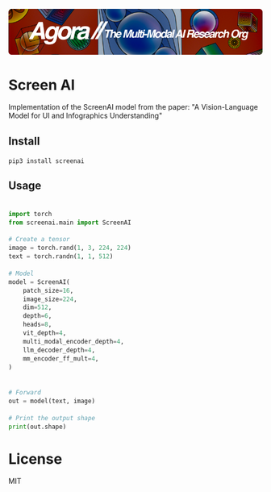 [![Multi-Modality](agorabanner.png)](https://discord.gg/qUtxnK2NMf)

# Screen AI
Implementation of the ScreenAI model from the paper: "A Vision-Language Model for UI and Infographics Understanding"

## Install
`pip3 install screenai`

## Usage
```python

import torch
from screenai.main import ScreenAI

# Create a tensor
image = torch.rand(1, 3, 224, 224)
text = torch.randn(1, 1, 512)

# Model
model = ScreenAI(
    patch_size=16,
    image_size=224,
    dim=512,
    depth=6,
    heads=8,
    vit_depth=4,
    multi_modal_encoder_depth=4,
    llm_decoder_depth=4,
    mm_encoder_ff_mult=4,
)


# Forward
out = model(text, image)

# Print the output shape
print(out.shape)


```

# License
MIT
